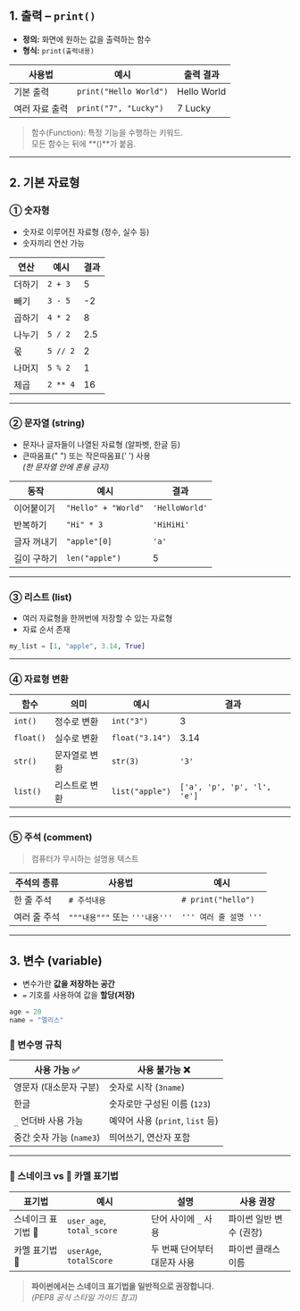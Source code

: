 ## 1. 출력 – `print()`

- **정의:** 화면에 원하는 값을 출력하는 함수  
- **형식:** `print(출력내용)`

| 사용법 | 예시 | 출력 결과 |
|--------|------|------------|
| 기본 출력 | `print("Hello World")` | Hello World |
| 여러 자료 출력 | `print("7", "Lucky")` | 7 Lucky |

> 함수(Function): 특정 기능을 수행하는 키워드.  
> 모든 함수는 뒤에 **()**가 붙음.

---

## 2. 기본 자료형

### ① 숫자형

- 숫자로 이루어진 자료형 (정수, 실수 등)
- 숫자끼리 연산 가능

| 연산 | 예시 | 결과 |
|------|------|------|
| 더하기 | `2 + 3` | 5 |
| 빼기 | `3 - 5` | -2 |
| 곱하기 | `4 * 2` | 8 |
| 나누기 | `5 / 2` | 2.5 |
| 몫 | `5 // 2` | 2 |
| 나머지 | `5 % 2` | 1 |
| 제곱 | `2 ** 4` | 16 |

---

### ② 문자열 (string)

- 문자나 글자들이 나열된 자료형 (알파벳, 한글 등)
- 큰따옴표(" ") 또는 작은따옴표(' ') 사용  
  *(한 문자열 안에 혼용 금지)*

| 동작 | 예시 | 결과 |
|------|------|-------|
| 이어붙이기 | `"Hello" + "World"` | `'HelloWorld'` |
| 반복하기 | `"Hi" * 3` | `'HiHiHi'` |
| 글자 꺼내기 | `"apple"[0]` | `'a'` |
| 길이 구하기 | `len("apple")` | 5 |

---

### ③ 리스트 (list)

- 여러 자료형을 한꺼번에 저장할 수 있는 자료형  
- 자료 순서 존재

```python
my_list = [1, "apple", 3.14, True]
```
---

### ④ 자료형 변환

| 함수 | 의미 | 예시 | 결과 |
|------|------|------|------|
| `int()` | 정수로 변환 | `int("3")` | 3 |
| `float()` | 실수로 변환 | `float("3.14")` | 3.14 |
| `str()` | 문자열로 변환 | `str(3)` | `'3'` |
| `list()` | 리스트로 변환 | `list("apple")` | `['a', 'p', 'p', 'l', 'e']` |

---

### ⑤ 주석 (comment)

> 컴퓨터가 무시하는 설명용 텍스트

| 주석의 종류 | 사용법 | 예시 |
|-------------|--------|------|
| 한 줄 주석 | `# 주석내용` | `# print("hello")` |
| 여러 줄 주석 | `"""내용"""` 또는 `'''내용'''` | `''' 여러 줄 설명 '''` |

---

## 3. 변수 (variable)

- 변수가란 **값을 저장하는 공간**  
- `=` 기호를 사용하여 값을 **할당(저장)**

```python
age = 20
name = "엘리스"
```

### 🔖 변수명 규칙

| 사용 가능 ✅ | 사용 불가능 ❌            |
|--------------|---------------------------|
| 영문자 (대소문자 구분) | 숫자로 시작 (`3name`)         |
| 한글           | 숫자로만 구성된 이름 (`123`)     |
| `_` 언더바 사용 가능 | 예약어 사용 (`print`, `list` 등) |
| 중간 숫자 가능 (`name3`) | 띄어쓰기, 연산자 포함         |

---

### 🐍 스네이크 vs 🐫 카멜 표기법

| 표기법            | 예시                         | 설명                         | 사용 권장                |
|-------------------|------------------------------|------------------------------|--------------------------|
| 스네이크 표기법 🐍 | `user_age`, `total_score`    | 단어 사이에 `_` 사용          | 파이썬 일반 변수 (권장)  |
| 카멜 표기법 🐫     | `userAge`, `totalScore`      | 두 번째 단어부터 대문자 사용 | 파이썬 클래스 이름       |

>  **파이썬에서는 스네이크 표기법을 일반적으로 권장합니다.**  
> _(PEP8 공식 스타일 가이드 참고)_
